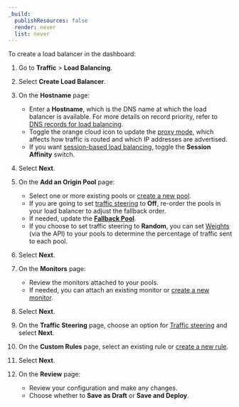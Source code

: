 ```yaml
---
_build:
  publishResources: false
  render: never
  list: never
---
```


To create a load balancer in the dashboard:

1.  Go to **Traffic** > **Load Balancing**.

2.  Select **Create Load Balancer**.

3.  On the **Hostname** page:
    *   Enter a **Hostname**, which is the DNS name at which the load balancer is available. For more details on record priority, refer to [DNS records for load balancing](/load-balancing/load-balancers/dns-records/).
    *   Toggle the orange cloud icon to update the [proxy mode](/load-balancing/understand-basics/proxy-modes/), which affects how traffic is routed and which IP addresses are advertised.
    *   If you want [session-based load balancing](/load-balancing/understand-basics/session-affinity/), toggle the **Session Affinity** switch.

4.  Select **Next**.

5.  On the **Add an Origin Pool** page:
    *   Select one or more existing pools or [create a new pool](/load-balancing/pools/create-pool/#create-a-pool).
    *   If you are going to set [traffic steering](/load-balancing/understand-basics/traffic-steering/steering-policies/standard-options/) to **Off**, re-order the pools in your load balancer to adjust the fallback order.
    *   If needed, update the [**Fallback Pool**](/load-balancing/understand-basics/health-details/#fallback-pools).
    *   If you choose to set traffic steering to **Random**, you can set [Weights](/load-balancing/understand-basics/traffic-steering/steering-policies/standard-options/#random-steering) (via the API) to your pools to determine the percentage of traffic sent to each pool.

6.  Select **Next**.

7.  On the **Monitors** page:
    *   Review the monitors attached to your pools.
    *   If needed, you can attach an existing monitor or [create a new monitor](/load-balancing/monitors/create-monitor/#create-a-monitor).

8.  Select **Next**.

9.  On the **Traffic Steering** page, choose an option for [Traffic steering](/load-balancing/understand-basics/traffic-steering/steering-policies/) and select **Next**.

10. On the **Custom Rules** page, select an existing rule or [create a new rule](/load-balancing/additional-options/load-balancing-rules/).

11. Select **Next**.

12. On the **Review** page:
    *   Review your configuration and make any changes.
    *   Choose whether to **Save as Draft** or **Save and Deploy**.
